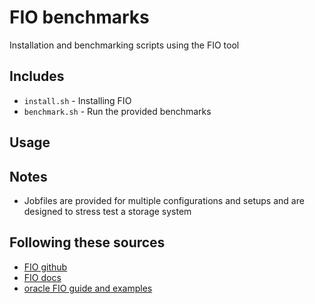 # FIO benchmarks

Installation and benchmarking scripts using the FIO tool

## Includes

- `install.sh` - Installing FIO
- `benchmark.sh` - Run the provided benchmarks

## Usage



## Notes

- Jobfiles are provided for multiple configurations and setups and are designed to stress test a storage system 

## Following these sources

- [FIO github](https://github.com/axboe/fio)
- [FIO docs](https://fio.readthedocs.io/en/latest/fio_doc.html)
- [oracle FIO guide and examples](https://docs.oracle.com/en-us/iaas/Content/Block/References/samplefiocommandslinux.htm)
